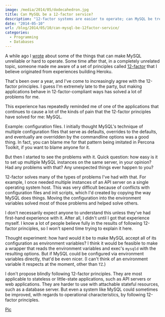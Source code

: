 ```yaml
---
image: /media/2014/05/dodecahedron.jpg
title: Can MySQL be a 12-factor service?
description: "12-factor systems are easier to operate; can MySQL be treated this way?"
date: "2014-05-10"
url: /blog/2014/05/10/can-mysql-be-12factor-service/
categories:
  - Programming
  - Databases
---
```



A while ago I [wrote](/blog/2012/04/24/the-mysql-init-script-mess/) about some of the things that can make MySQL unreliable or hard to operate. Some time after that, in a completely unrelated topic, someone made me aware of a set of principles called [12-factor](http://12factor.net) that I believe originated from experiences building Heroku.

That's been over a year, and I've come to increasingly agree with the 12-factor principles. I guess I'm extremely late to the party, but making applications behave in 12-factor-compliant ways has solved a lot of problems for me.

<!--more-->

This experience has repeatedly reminded me of one of the applications that continues to cause a lot of the kinds of pain that the 12-factor principles have solved for me: MySQL.

Example: configuration files. I initially thought MySQL's technique of multiple configuration files that serve as defaults, overrides to the defaults, and eventually are overridden by the commandline options was a good thing. In fact, you can blame me for that pattern being imitated in Percona Toolkit, if you want to blame anyone for it.

But then I started to see the problems with it. Quick question: how easy is it to set up multiple MySQL instances on the same server, in your opinion? Had any problems with that? Any unexpected things ever happen to you?

12-factor solves many of the types of problems I've had with that. For example, I once needed multiple instances of an API server on a single operating system host. This was very difficult because of conflicts with configuration files and init scripts, which I'd created by copying the way MySQL does things. Moving the configuration into the environment variables solved most of those problems and helped solve others.

I don't necessarily expect anyone to understand this unless they've had first-hand experience with it. After all, I didn't until I got that experience myself. I know a lot of people believe fully in the results of following 12-factor principles, so I won't spend time trying to explain it here.

Thought experiment: how hard would it be to make MySQL accept all of its configuration as environment variables? I think it would be feasible to make a wrapper that reads the environment variables and exec's `mysqld` with the resulting options. But if MySQL could be configured via environment variables directly, that'd be even nicer. (I can't think of an environment variable it respects at the moment, other than `TZ`.)

I don't propose blindly following 12-factor principles. They are most applicable to stateless or little-state applications, such as API servers or web applications. They are harder to use with attachable stateful resources, such as a database server. But even a system like MySQL could sometimes be improved, with regards to operational characteristics, by following 12-factor principles.

[Pic](https://www.flickr.com/photos/sanchtv/4192677571)



